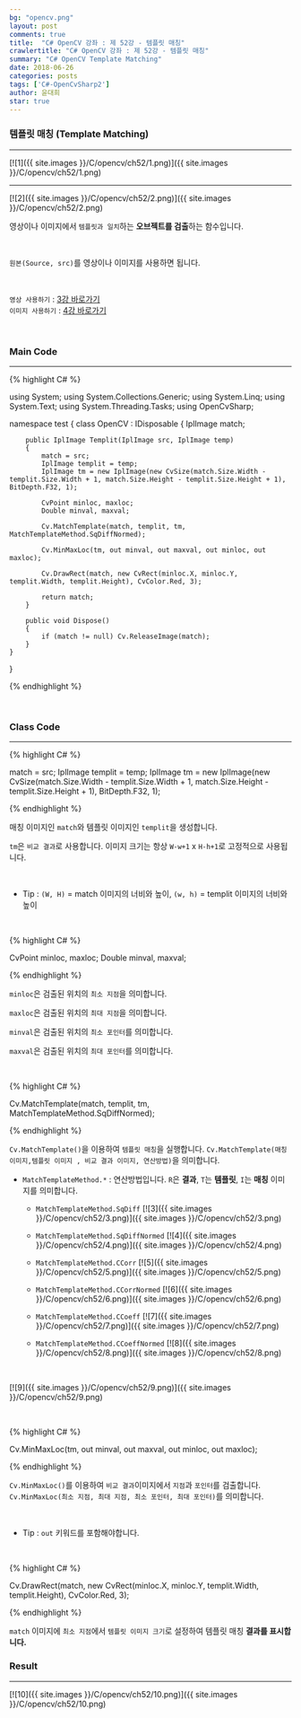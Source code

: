 ```yaml
---
bg: "opencv.png"
layout: post
comments: true
title:  "C# OpenCV 강좌 : 제 52강 - 템플릿 매칭"
crawlertitle: "C# OpenCV 강좌 : 제 52강 - 템플릿 매칭"
summary: "C# OpenCV Template Matching"
date: 2018-06-26
categories: posts
tags: ['C#-OpenCvSharp2']
author: 윤대희
star: true
---
```


### 템플릿 매칭 (Template Matching) ###
----------
[![1]({{ site.images }}/C/opencv/ch52/1.png)]({{ site.images }}/C/opencv/ch52/1.png)

----------

[![2]({{ site.images }}/C/opencv/ch52/2.png)]({{ site.images }}/C/opencv/ch52/2.png)

영상이나 이미지에서 `템플릿과 일치`하는 **오브젝트를 검출**하는 함수입니다. 

<br>

`원본(Source, src)`를 영상이나 이미지를 사용하면 됩니다.

<br>

`영상 사용하기` : [3강 바로가기][3강]
<br>
`이미지 사용하기` : [4강 바로가기][4강]

<br>

### Main Code ###
----------
{% highlight C# %}

using System;
using System.Collections.Generic;
using System.Linq;
using System.Text;
using System.Threading.Tasks;
using OpenCvSharp;

namespace test
{
    class OpenCV : IDisposable
    {
        IplImage match;
        
        public IplImage Templit(IplImage src, IplImage temp)
        {
            match = src;
            IplImage templit = temp;
            IplImage tm = new IplImage(new CvSize(match.Size.Width - templit.Size.Width + 1, match.Size.Height - templit.Size.Height + 1), BitDepth.F32, 1);

            CvPoint minloc, maxloc;
            Double minval, maxval;

            Cv.MatchTemplate(match, templit, tm, MatchTemplateMethod.SqDiffNormed);

            Cv.MinMaxLoc(tm, out minval, out maxval, out minloc, out maxloc);

            Cv.DrawRect(match, new CvRect(minloc.X, minloc.Y, templit.Width, templit.Height), CvColor.Red, 3);

            return match;
        }
                  
        public void Dispose()
        {
            if (match != null) Cv.ReleaseImage(match);
        }
    }
}

{% endhighlight %}

<br>

### Class Code ###
----------

{% highlight C# %}

match = src;
IplImage templit = temp;
IplImage tm = new IplImage(new CvSize(match.Size.Width - templit.Size.Width + 1, match.Size.Height - templit.Size.Height + 1), BitDepth.F32, 1);

{% endhighlight %}

매칭 이미지인 `match`와 템플릿 이미지인 `templit`을 생성합니다.

`tm`은 `비교 결과`로 사용합니다. 이미지 크기는 항상 `W-w+1` x `H-h+1`로 고정적으로 사용됩니다.

<br>

* Tip : `(W, H)` = match 이미지의 너비와 높이, `(w, h)` = templit 이미지의 너비와 높이

<br>

{% highlight C# %}

CvPoint minloc, maxloc;
Double minval, maxval;

{% endhighlight %}

`minloc`은 검출된 위치의 `최소 지점`을 의미합니다.

`maxloc`은 검출된 위치의 `최대 지점`을 의미합니다.

`minval`은 검출된 위치의 `최소 포인터`를 의미합니다.

`maxval`은 검출된 위치의 `최대 포인터`를 의미합니다.

<br>


{% highlight C# %}

Cv.MatchTemplate(match, templit, tm, MatchTemplateMethod.SqDiffNormed);

{% endhighlight %}


`Cv.MatchTemplate()`을 이용하여 `템플릿 매칭`을 실행합니다. `Cv.MatchTemplate(매칭 이미지,템플릿 이미지 , 비교 결과 이미지, 연산방법)`을 의미합니다.

* `MatchTemplateMethod.*` : 연산방법입니다. `R`은 **결과**, `T`는 **템플릿**, `I`는 **매칭** 이미지를 의미합니다.
    - `MatchTemplateMethod.SqDiff`
[![3]({{ site.images }}/C/opencv/ch52/3.png)]({{ site.images }}/C/opencv/ch52/3.png)

    - `MatchTemplateMethod.SqDiffNormed`
[![4]({{ site.images }}/C/opencv/ch52/4.png)]({{ site.images }}/C/opencv/ch52/4.png)

    - `MatchTemplateMethod.CCorr`
[![5]({{ site.images }}/C/opencv/ch52/5.png)]({{ site.images }}/C/opencv/ch52/5.png)

    - `MatchTemplateMethod.CCorrNormed`
[![6]({{ site.images }}/C/opencv/ch52/6.png)]({{ site.images }}/C/opencv/ch52/6.png)

    - `MatchTemplateMethod.CCoeff`
[![7]({{ site.images }}/C/opencv/ch52/7.png)]({{ site.images }}/C/opencv/ch52/7.png)

    - `MatchTemplateMethod.CCoeffNormed`
[![8]({{ site.images }}/C/opencv/ch52/8.png)]({{ site.images }}/C/opencv/ch52/8.png)

<br>

[![9]({{ site.images }}/C/opencv/ch52/9.png)]({{ site.images }}/C/opencv/ch52/9.png)

<br>

{% highlight C# %}

Cv.MinMaxLoc(tm, out minval, out maxval, out minloc, out maxloc);

{% endhighlight %}

`Cv.MinMaxLoc()`를 이용하여 `비교 결과`이미지에서 `지점`과 `포인터`를 검출합니다. `Cv.MinMaxLoc(최소 지점, 최대 지점, 최소 포인터, 최대 포인터)`를 의미합니다.

<br>

* Tip : `out` 키워드를 포함해야합니다.

<br>


{% highlight C# %}

Cv.DrawRect(match, new CvRect(minloc.X, minloc.Y, templit.Width, templit.Height), CvColor.Red, 3);

{% endhighlight %}

`match` 이미지에 `최소 지점`에서 `템플릿 이미지 크기`로 설정하여 템플릿 매칭 **결과를 표시합니다.**


### Result ###
----------
[![10]({{ site.images }}/C/opencv/ch52/10.png)]({{ site.images }}/C/opencv/ch52/10.png)


[3강]: https://076923.github.io/posts/C-opencv-3/
[4강]: https://076923.github.io/posts/C-opencv-4/
